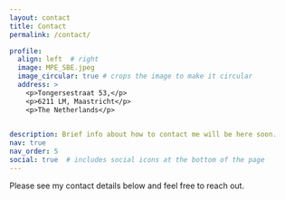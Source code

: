 ```yaml
---
layout: contact
title: Contact
permalink: /contact/

profile:
  align: left  # right
  image: MPE_SBE.jpeg
  image_circular: true # crops the image to make it circular
  address: >
    <p>Tongersestraat 53,</p>
    <p>6211 LM, Maastricht</p>
    <p>The Netherlands</p>

    
description: Brief info about how to contact me will be here soon.
nav: true
nav_order: 5
social: true  # includes social icons at the bottom of the page
---
```


Please see my contact details below and feel free to reach out.


